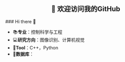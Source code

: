 <h2 align="center">👋 欢迎访问我的GitHub</h2>
<p align="center">
  
</p>
### Hi there 👋
<br/><!--oneway-phil is a ✨ _special_ ✨ repository because its `README.md` (this file) appears on your GitHub profile.
<br/>Here are some ideas to get you started:
<br/>- 🔭 I’m currently working on ...<br/>- 🌱 I’m currently learning ...<br/>- 👯 I’m looking to collaborate on ...<br/>- 🤔 I’m looking for help with ...<br/>- 💬 Ask me about ...<br/>- 📫 How to reach me: ...<br/>- 😄 Pronouns: ...<br/>- ⚡ Fun fact: ...<br/>-->


- 📚**专业**：控制科学与工程
- 💻**研究方向**：图像识别、计算机视觉
- 📝**Tool**：C++，Python
- 💼**数据库**：






